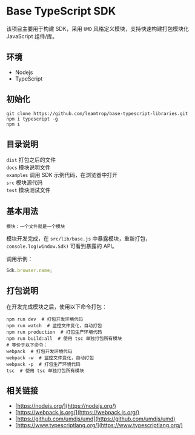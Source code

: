 # Base TypeScript SDK

该项目主要用于构建 SDK，采用 `UMD` 风格定义模块，支持快速构建打包模块化 JavaScript 组件/库。

## 环境
 - Nodejs 
 - TypeScript

## 初始化
```
git clone https://github.com/leamtrop/base-typescript-libraries.git
npm i typescript -g
npm i
```

## 目录说明
`dist` 打包之后的文件  
`docs` 模块说明文件  
`examples` 调用 SDK 示例代码，在浏览器中打开  
`src` 模块源代码  
`test` 模块测试文件  

## 基本用法
``模块：一个文件就是一个模块``

模块开发完成，在 `src/lib/base.js` 中暴露模块，重新打包，`console.log(window.Sdk)` 可看到暴露的 API。

调用示例：
```javascript
Sdk.browser.name;
```

## 打包说明
在开发完成模块之后，使用以下命令打包：
```
npm run dev  # 打包开发环境代码
npm run watch  # 监控文件变化，自动打包
npm run production  # 打包生产环境代码
npm run build:all  # 使用 tsc 单独打包所有模块
# 等价于以下命令：
webpack  # 打包开发环境代码
webpack -w  # 监控文件变化，自动打包
webpack -p  # 打包生产环境代码
tsc  # 使用 tsc 单独打包所有模块
```

## 相关链接
 - [https://nodejs.org/](https://nodejs.org/)
 - [https://webpack.js.org/](https://webpack.js.org/)
 - [https://github.com/umdjs/umd](https://github.com/umdjs/umd)
 - [https://www.typescriptlang.org/](https://www.typescriptlang.org/)
